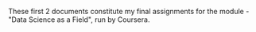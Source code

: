 These first 2 documents constitute my final assignments for the module - "Data Science as a Field", run by Coursera.
